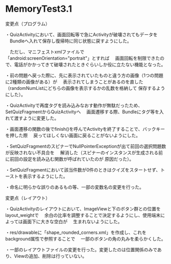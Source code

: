 # MemoryTest3.1

変更点（プログラム）

・QuizActivityにおいて、画面回転等で急にActivityが破壊されてもデータを
　Bundleへ入れて保存し復帰時に同じ状態に戻すようにした。

　ただし、マニフェストxmlファイルで「android:screenOrientation="portrait"」とすれば
　画面回転を制限できたので、電話がかかってきて破壊されたときぐらいしか役に立たない機能となった。
 
・前の問題へ戻った際に、先に表示されていたものと違う方の画像（1つの問題に2種類の画像がある）が
　表示されてしまうことがあるのを直した（randomNumListにどちらの画像を表示するかの乱数を格納して
  保存するようにした）。

・QuizActivityで再度タグを読み込みなおす動作が無駄だったため、SetQuizFragmentからQuizActivityへ
　画面遷移する際、Bundleにタグ等を入れて渡すように変更した。
 
・画面遷移の関数の後でfinish()を呼んでActivityを終了することで、バックキーを押した際
　戻ってほしくない画面に戻ることがないようにした。
 
・SetQuizFragmentのスピナーでNullPointerExceptionが出て前回の選択問題数が反映されない不具合を
　解消した（スピナーのインスタンスが生成される前に前回の設定を読み込む関数が呼ばれていたのが
  原因だった）。
 
・SetQuizFragmentにおいて該当件数が0件のときはクイズをスタートせず、トーストを表示するようにした。

・命名に明らかな誤りのあるもの等、一部の変数名の変更を行った。


変更点（レイアウト）

・QuizActivityのレイアウトにおいて、ImageViewと下のボタン群との位置をlayout_weightで
　余白の比率を調整することで決定するようにし、使用端末によっては画面下に大きな空白が
　生まれないようにした。
 
・res/drawableに「shape_rounded_corners.xml」を作成し、これをbackground属性で参照することで
　一部のボタンの角の丸みを柔らかくした。
 
・一部のレイアウトファイルの変更を行った。変更したのは位置関係のみであり、Viewの追加、削除は行っていない。


 
 
